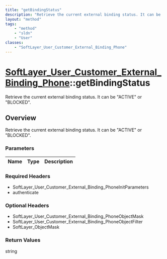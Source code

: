 ```yaml
---
title: "getBindingStatus"
description: "Retrieve the current external binding status. It can be 'ACTIVE' or 'BLOCKED'."
layout: "method"
tags:
    - "method"
    - "sldn"
    - "User"
classes:
    - "SoftLayer_User_Customer_External_Binding_Phone"
---
```

# [SoftLayer_User_Customer_External_Binding_Phone](/reference/services/SoftLayer_User_Customer_External_Binding_Phone)::getBindingStatus

Retrieve the current external binding status. It can be "ACTIVE" or "BLOCKED".


## Overview 
Retrieve the current external binding status. It can be "ACTIVE" or "BLOCKED".

### Parameters 
|Name | Type | Description |
| --- | --- | --- |


### Required Headers
* SoftLayer_User_Customer_External_Binding_PhoneInitParameters
* authenticate

### Optional Headers
* SoftLayer_User_Customer_External_Binding_PhoneObjectMask
* SoftLayer_User_Customer_External_Binding_PhoneObjectFilter
* SoftLayer_ObjectMask

### Return Values
string

